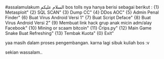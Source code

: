 #assalamulakum السلام عليكم bos 
tolls nya hanya berisi sebagai berikut :
{1} Metasploit" 
{2} SQL SCAN" 
{3} Dump CC" 
{4} DDos AOC" 
{5} Admin Penal Finder" 
{6} Buat Virus Android Versi 1" 
{7} Buat Script Deface" 
{8} Buat Virus Android Versi 2" 
{9} Membuat link hack grup anak micin adm/alay Facebook" 
{10} Mining or scaam bitcoin" 
{11} Crips.py" 
{12} Main Game Snake Buat Refreshing" 
{13} Tembak Kuota" 
{0} Exit" 

yaa masih dalam proses pengembangan. karna lagi sibuk kuliah bos :v

sekian wassalam..